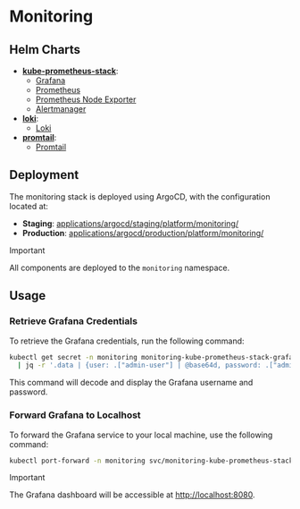 # Monitoring

## Helm Charts
- [**kube-prometheus-stack**](https://github.com/prometheus-community/helm-charts/blob/main/charts/kube-prometheus-stack/Chart.yaml):
    - [Grafana](https://grafana.com/)
    - [Prometheus](https://prometheus.io/)
    - [Prometheus Node Exporter](https://github.com/prometheus/node_exporter)
    - [Alertmanager](https://prometheus.io/docs/alerting/latest/alertmanager/)
- [**loki**](https://github.com/grafana/loki/blob/main/production/helm/loki/Chart.yaml):
    - [Loki](https://grafana.com/oss/loki/)
- [**promtail**](https://github.com/grafana/helm-charts/blob/main/charts/promtail/Chart.yaml):
    - [Promtail](https://grafana.com/docs/loki/latest/send-data/promtail/)

## Deployment
The monitoring stack is deployed using ArgoCD, with the configuration located at:

- **Staging**: [applications/argocd/staging/platform/monitoring/](https://github.com/IFRCGo/go-deploy/tree/develop/applications/argocd/staging/platform/monitoring)
- **Production**: [applications/argocd/production/platform/monitoring/](https://github.com/IFRCGo/go-deploy/tree/develop/applications/argocd/production/platform/monitoring)

> [!Important]
> All components are deployed to the `monitoring` namespace.

## Usage

### Retrieve Grafana Credentials
To retrieve the Grafana credentials, run the following command:

```bash
kubectl get secret -n monitoring monitoring-kube-prometheus-stack-grafana -o json \
  | jq -r '.data | {user: .["admin-user"] | @base64d, password: .["admin-password"] | @base64d}'
```

This command will decode and display the Grafana username and password.

### Forward Grafana to Localhost
To forward the Grafana service to your local machine, use the following command:

```bash
kubectl port-forward -n monitoring svc/monitoring-kube-prometheus-stack-grafana 8080:80
```

> [!Important]
> The Grafana dashboard will be accessible at [http://localhost:8080](http://localhost:8080).
